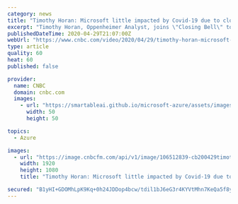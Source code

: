 ```yaml
---
category: news
title: "Timothy Horan: Microsoft little impacted by Covid-19 due to cloud strategy"
excerpt: "Timothy Horan, Oppenheimer Analyst, joins \"Closing Bell\" to discuss what happened in third quarter earnings for Microsoft."
publishedDateTime: 2020-04-29T21:07:00Z
webUrl: "https://www.cnbc.com/video/2020/04/29/timothy-horan-microsoft-little-impacted-by-covid-19-due-to-cloud-strategy.html"
type: article
quality: 60
heat: 60
published: false

provider:
  name: CNBC
  domain: cnbc.com
  images:
    - url: "https://smartableai.github.io/microsoft-azure/assets/images/organizations/cnbc.com-50x50.jpg"
      width: 50
      height: 50

topics:
  - Azure

images:
  - url: "https://image.cnbcfm.com/api/v1/image/106512839-cb200429timothyhoran.jpg?v=1588192896"
    width: 1920
    height: 1080
    title: "Timothy Horan: Microsoft little impacted by Covid-19 due to cloud strategy"

secured: "B1yHI+GDOMhLpK9Kq+0h24JDDop4bcw/tdil1bJ6eG3r4KYVtMhn7KeQa5f8yQFKM4VX0Z2Q+YWxYnY0xNCChKtnOVm8pW+v0R5XJ0IRbXZBa47DjdvB8j5P+SF0rErZ0Dx2/oUV4ZSBZ/IpsbIZ829x9e6YaFr5FDPD8+IJ1R3iVMnI/x1qOETpRwT0aC8TRULTmFTbLfwO6o7pF9Clwp9gxW5Pv7g6KUKZt0+fyQ8Kj9Yesnw5xhAi8lykxOZ2hA/KPWHtvf6suZ3/DON84O7/UaPsB3Iyizhl7hMh37gP8k0fpa25hI/bwZ+nWNYZ;/49IRiN52vYGkKAcmmGwbQ=="
---
```


